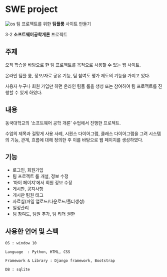 
# SWE project

![os](https://user-images.githubusercontent.com/37070273/64484121-b228b000-d248-11e9-8640-07e16fb60f00.PNG)
팀 프로젝트를 위한 **팀플룸** 사이트 만들기

3-2 **소프트웨어공학개론** 프로젝트

## 주제

오직 학습을 바탕으로 한 팀 프로젝트를 목적으로 사용할 수 있는 웹 사이트.

온라인 팀플 룸, 정보/자료 공유 기능, 팀 참여도 평가 제도의 기능을 가지고 있다.

사용자 누구나 회원 가입만 하면 온라인 팀플 룸을 생성 또는 참여하여 팀 프로젝트를 진행할 수 있게 하였다.

## 내용

동국대학교의 ‘소프트웨어 공학 개론’ 수업에서 진행한 프로젝트.

수업의 제목과 걸맞게 사용 사례, 시퀀스 다이어그램, 클래스 다이어그램을 그려 시스템의 기능, 관계, 흐름에 대해 정의한 후 이를 바탕으로 웹 페이지를 생성하였다.

## 기능

- 로그인, 회원가입
- 팀 프로젝트 룸 개설, 정보 수정
- ‘마이 페이지’에서 회원 정보 수정
- 게시판, 공지사항
- 게시판 팀원 태그
- 자료실(파일 업로드/다운로드/폴더생성)
- 일정관리
- 팀 참여도, 팀원 추가, 팀 리더 권한

## 사용한 언어 및 스펙

```
OS : window 10

Language  : Python, HTML, CSS

Framework & Library : Django framework, Bootstrap

DB : sqlite
```

